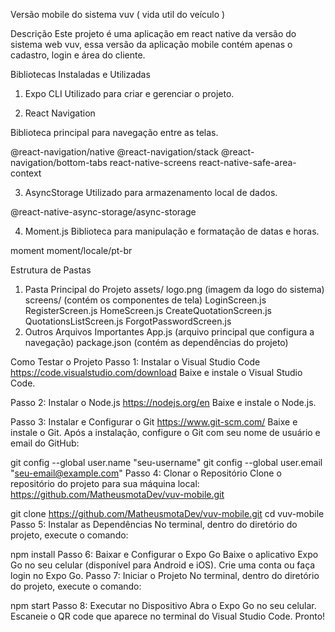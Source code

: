 Versão mobile do sistema vuv ( vida util do veículo ) 

Descrição
Este projeto é uma aplicação em react native da versão do sistema web vuv, essa versão da aplicação mobile contém apenas o cadastro, login e área do cliente.

Bibliotecas Instaladas e Utilizadas
1. Expo CLI
Utilizado para criar e gerenciar o projeto.

2. React Navigation

Biblioteca principal para navegação entre as telas.

@react-navigation/native
@react-navigation/stack
@react-navigation/bottom-tabs
react-native-screens
react-native-safe-area-context

3. AsyncStorage
Utilizado para armazenamento local de dados.

@react-native-async-storage/async-storage

4. Moment.js
Biblioteca para manipulação e formatação de datas e horas.

moment
moment/locale/pt-br

Estrutura de Pastas
1. Pasta Principal do Projeto
assets/
logo.png (imagem da logo do sistema)
screens/ (contém os componentes de tela)
LoginScreen.js
RegisterScreen.js
HomeScreen.js
CreateQuotationScreen.js
QuotationsListScreen.js
ForgotPasswordScreen.js
2. Outros Arquivos Importantes
App.js (arquivo principal que configura a navegação)
package.json (contém as dependências do projeto)


Como Testar o Projeto
Passo 1: Instalar o Visual Studio Code
https://code.visualstudio.com/download
Baixe e instale o Visual Studio Code.

Passo 2: Instalar o Node.js
https://nodejs.org/en
Baixe e instale o Node.js.

Passo 3: Instalar e Configurar o Git
https://www.git-scm.com/
Baixe e instale o Git. Após a instalação, configure o Git com seu nome de usuário e email do GitHub:


git config --global user.name "seu-username"
git config --global user.email "seu-email@example.com"
Passo 4: Clonar o Repositório
Clone o repositório do projeto para sua máquina local:
https://github.com/MatheusmotaDev/vuv-mobile.git



git clone https://github.com/MatheusmotaDev/vuv-mobile.git
cd vuv-mobile
Passo 5: Instalar as Dependências
No terminal, dentro do diretório do projeto, execute o comando:


npm install
Passo 6: Baixar e Configurar o Expo Go
Baixe o aplicativo Expo Go no seu celular (disponível para Android e iOS).
Crie uma conta ou faça login no Expo Go.
Passo 7: Iniciar o Projeto
No terminal, dentro do diretório do projeto, execute o comando:

npm start
Passo 8: Executar no Dispositivo
Abra o Expo Go no seu celular.
Escaneie o QR code que aparece no terminal do Visual Studio Code.
Pronto!
